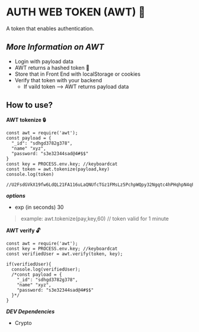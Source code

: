 # **AUTH WEB TOKEN (AWT) 🔐**
A token that enables authentication.

## ***More Information on AWT***
 
 * Login with payload data
 * AWT returns a hashed token 🔑
 * Store that in Front End with localStorage or cookies
 * Verify that token with your backend
    * If vaild token --> AWT returns payload data 

## **How to use?**

**AWT tokenize 🔒**

    const awt = require('awt');
    const payload = {
      "_id": "sdhgd3782g378",
      "name" "xyz",
      "password: "s3e32344sad@4#$$"
    }
    const key = PROCESS.env.key; //keyboardcat
    const token = awt.tokenize(payload,key)
    console.log(token) 

    //U2FsdGVkX19fw6LdQL21FA116uLaQNUfcTGz1FMsLz5PchpWQpy32Ngqtc4hPHqhpN4qFCB3sKwwAvjaZhHDozyNBOJVK/+zY3YGksnCGQ8=

  ***options***
   * exp (in seconds) 30
   > example: awt.tokenize(pay,key,60) // token valid for 1 minute
  
**AWT verify 🔓**

    const awt = require('awt');
    const key = PROCESS.env.key; //keyboardcat
    const verifiedUser = awt.verify(token, key);

    if(verifiedUser){
      console.log(verifiedUser);
      /*const payload = {
        "_id": "sdhgd3782g378",
        "name" "xyz",
        "password: "s3e32344sad@4#$$"
      }*/
    }

***DEV Dependencies***
  * Crypto
